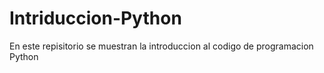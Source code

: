 # Intriduccion-Python
En este repisitorio se muestran la introduccion al codigo de programacion Python
